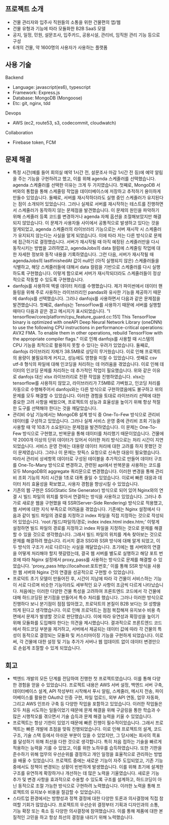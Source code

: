 ## 프로젝트 소개
- 건물 관리자와 입주사 직원들의 소통을 위한 건물편의 앱/웹
- 건물 유형과 기능에 따라 모듈화한 B2B SaaS 모델
- 공지, 일정, 민원, 설문조사, 입주카드, 공용시설, 관리비, 임직원 관리 기능 등으로 구성
- 6개의 건물, 약 1600명의 사용자가 사용하는 플랫폼

## 사용 기술
Backend
- Language: javascript(es6), typescript
- Framework: Express.js
- Database: MongoDB (Mongoose)
- Etc: git, nginx, tdd
    
Devops
- AWS (ec2, route53, s3, codecommit, cloudwatch)

Collaboration
- Firebase token, FCM

## 문제 해결
- 특정 시간(예를 들어 회의실 예약 1시간 전, 설문조사 마감 1시간 전 등)에 예약 알림을 주는 기능을 구현하려고 했고, 이를 위해 agenda 스케줄러를 선택했습니다. agenda 스케줄러를 선택한 이유는 크게 두 가지였습니다. 첫째로, MongoDB 서버와의 통합을 통해 스케줄링 작업을 데이터베이스에 저장하고 추적하기 용이하게 만들수 있었습니다. 둘째로, 서버를 재시작하더라도 실행 중인 스케줄러가 유지된다는 점이 소개되어 있었습니다. 그러나 실제로 서버를 재시작하는 테스트를 진행하면서 스케줄러가 동작하지 않는 문제점을 발견했습니다. 이 문제의 원인을 파악하기 위해 스케줄러 등록 코드를 변경하거나 agenda 자체 옵션을 조절해보았지만 해결되지 않았습니다. 이 문제가 사용자들 사이에서 공통적으로 발생하고 있다는 것을 알게되었고, agenda 스케줄러의 라이브러리 기능으로는 서버 재시작 시 스케줄러가 유지되지 않는다는 사실을 알게 되었습니다. 이에 따라 저는 다른 방식으로 문제에 접근하기로 결정했습니다. 서버가 재시작될 때 아직 예정된 스케줄러만을 다시 동작시키는 방법을 고려하였고, agendaJobs의 data 컬럼에 스케줄링 작업에 대한 자세한 정보와 동작 내용을 기록하였습니다. 그런 다음, 서버가 재시작될 때 agendaJobs의 lastfinishedAt 값이 null인 (아직 실행되지 않은) 스케줄러들을 식별하고, 해당 스케줄러들에 대해서 data 컬럼을 기반으로 스케줄러를 다시 실행하도록 구현했습니다. 이렇게 함으로써 서버가 재시작되더라도 스케줄러들이 정상적으로 작동할 수 있도록 구현했습니다.
- danfojs를 사용하여 엑셀 데이터 처리를 수행했습니다. 제가 파이썬에서 데이터 핸들링을 위해 주로 사용하는 라이브러리인 pandas와 유사한 기능을 제공하기 때문에 danfojs를 선택했습니다. 그러나 danfojs를 사용하면서 다음과 같은 문제점을 발견했습니다. 첫째로, danfojs는 TensorFlow를 사용하기 때문에 서버를 실행할 때마다 다음과 같은 경고 메시지가 표시되었습니다. "I tensorflow/core/platform/cpu_feature_guard.cc:151] This TensorFlow binary is optimized with oneAPI Deep Neural Network Library (oneDNN) to use the following CPU instructions in performance-critical operations: AVX2 FMA. To enable them in other operations, rebuild TensorFlow with the appropriate compiler flags." 이로 인해 danfojs를 사용할 때 시스템의 CPU 기능을 최적으로 활용하지 못할 수 있다는 우려가 있었습니다. 둘째로, danfojs 라이브러리 자체가 38.5MB로 상당히 무거웠습니다. 이로 인해 프로젝트의 용량이 불필요하게 커지고, 성능에도 영향을 미칠 수 있었습니다. 셋째로 csv utf-8 형식의 파일에 대해 인코딩을 처리하는 데 어려움을 겪었습니다. 이로 인해 데이터의 인코딩 문제를 처리하는 데 추가적인 작업이 필요했습니다. 위와 같은 이유로 danfojs 대신 xlsx 라이브러리로 전환 작업을 진행하였습니다. xlsx는 tensorflow를 사용하지 않았고, 라이브러리가 7.5MB로 가벼웠고, 인코딩 처리를 자동으로 수행해주어서 danfojs와는 다른 방식으로 구현하였음에도 불구하고 위의 문제를 모두 해결할 수 있었습니다. 이러한 경험을 토대로 라이브러리 선택에 대한 중요한 고려 사항을 배웠으며, 프로젝트의 성능과 효율성을 높이기 위해 항상 적절한 도구를 선택해야 한다는 것을 깨달았습니다.
- 관리비 수납 기능에서는 MongoDB 설계 방식 중 One-To-Few 방식으로 관리비 데이터를 구성하고 있었습니다. 그러나 실제 서비스 운영 중에 관리비 조회 기능을 사용할 때 약 10초가 소요된다는 문제점을 발견하였습니다. 이 문제는 One-To-Few 방식으로 구현했고, 반복문을 통해 데이터를 처리했기 때문이었습니다. 건물에 약 2000개 이상의 단위 데이터가 있어서 이러한 처리 방식으로는 처리 시간이 지연되었습니다. 서비스 운영 전에는 대용량 데이터 처리에 대한 고려를 하지 못했던 것이 문제였습니다. 그러나 이 문제는 핫픽스 요청으로 신속한 대응이 필요했습니다. 따라서 관리비 상세항목 데이터로 구성된 테이블을 추가적으로 만들어 데이터 구조를 One-To-Many 방식으로 변경하고, 관련된 api에서 반복문을 사용하는 코드를 모두 MongoDB의 aggregate 쿼리문으로 변경했습니다. 이러한 변경을 통해 관리비 조회 기능의 처리 시간을 1초로 대폭 줄일 수 있었습니다. 이로써 빠른 대응과 데이터 처리 효율성을 확보했고, 사용자 경험을 향상시킬 수 있었습니다.
- 기존의 웹 구현은 SSG(Static Site Generator) 방식으로 되어 있어 Nginx와의 연결 시 빌드 파일의 위치를 찾아서 연결하는 방식을 사용하고 있었습니다. 그러나 추가로 새로운 웹을 구현했을 때 SSR(Server-Side Rendering) 방식으로 적용했고, 웹 서버에 대한 지식 부족으로 어려움을 겪었습니다. 기존에는 Nginx 설정에서 다음과 같이 빌드 파일의 경로를 지정하고 index 파일을 직접 지정하는 것으로 작성되어 있었습니다. 'root /빌드/파일의/경로; index index.html index.htm;' 이렇게 설정하면 빌드 파일의 경로를 지정하고 index 파일을 지정하는 것으로 문제를 해결할 수 있을 것으로 생각했습니다. 그래서 빌드 파일의 위치를 계속 찾아보는 것으로 문제를 해결하려 했습니다. 리서치 결과 SSG와 SSR 방식에 대해 알게 되었고, 이 두 방식의 구조가 서로 다르다는 사실을 깨달았습니다. 초기에는 웹 서버와의 연결을 어떻게 처리해야 할지 헷갈렸는데, 결국 웹 서버를 별도로 실행하고 해당 포트 번호에 따라 Nginx 설정에서 proxy_pass를 사용하는 방식으로 문제를 해결할 수 있었습니다. 'proxy_pass http://localhost:포트번호;' 이를 통해 SSR 방식을 사용한 웹 서버와 Nginx 간의 연결을 성공적으로 구현할 수 있었습니다.
- 프로덕트 초기 모델이 만들어진 후, 시간이 지남에 따라 각 건물이 서비스하는 기능이 서로 다르며 비슷한 기능이라도 세부적인 요구 사항이 조금씩 다르게 나타났습니다. 처음에는 이러한 다양한 건물 특성을 고려하여 프론트엔드 코드에서 각 건물에 대해 하드코딩된 분기점을 만들어서 특수 처리를 했습니다. 그러나 이러한 방식으로 진행하다 보니 분기점이 점점 많아졌고, 프로덕트의 본질이 B2B 보다는 SI 성향을 띄게 된다고 생각했습니다. 이로 인해 프로덕트는 점점 복잡해져 유지보수 비용 측면에서 문제가 발생할 것으로 판단했습니다. 이에 따라 유연성과 확장성을 높이기 위해 모듈화를 도입해야 한다는 의견을 제시했습니다. 결과적으로 프론트엔드 코드에서 하드코딩 부분을 제거하고, 서버에서 제공되는 데이터 값에 따라 각 건물의 특성이 동적으로 결정되는 모듈화 및 커스터마이징 기능을 구현하게 되었습니다. 이로써, 각 건물에 대한 설정 및 기능 추가가 서버나 웹 업데이트 없이 데이터 변경만으로 손쉽게 조절할 수 있게 되었습니다.

## 회고
- 백엔드 개발의 모든 단계를 전담하여 진행한 첫 프로젝트였습니다. 이를 통해 다양한 경험을 얻을 수 있었습니다. 프로젝트 내용은 AWS 서버 설정, 백엔드 서버 구축, 데이터베이스 설계, API 작성부터 시작해서 푸시 알림, 스케줄러, 메시지 전송, 파이어베이스를 활용한 OAuth2 인증 구현, 파일 업로드, 외부 API 연동, 업무 자동화, 그리고 AWS 인프라 구축 등 다양한 작업을 포함하고 있었습니다. 이러한 작업들은 모두 처음 시도하는 일들이었기 때문에 문제 해결을 위해 구글링을 통한 학습과 수많은 시행착오를 겪으면서 기술 습득과 문제 해결 능력을 키울 수 있었습니다.
- 프로젝트는 항상 기한이 있었기 때문에 빠른 진행이 필수적이었습니다. 그래서 프로젝트는 빠른 개발에 초점을 맞춰 진행되었습니다. 이로 인해 프로젝트의 설계, 코드 구조, 기술 스택 등에서 아쉬운 부분이 있을 수 있었지만, 그 당시에는 회사의 목표를 달성하기 위해 최선을 다한 것으로 생각합니다. 특히 처음 접하는 기술을 빠르게 적용하는 능력을 기를 수 있었고, 이를 위한 노하우를 습득하였습니다. 또한 기한을 준수하기 위해 업무의 우선순위를 결정하고 개인 일정을 효율적으로 관리하는 방법을 배울 수 있었습니다.
프로젝트 중에는 새로운 기능이 자주 도입되었고, 기존 기능 중에서도 정책이 변경되는 상황이 빈번하게 발생했습니다. 이를 위해 초기에 설계한 구조를 유연하게 확장하거나 개선하는 데 많은 노력을 기울였습니다. 새로운 기능 추가 및 변경 사항을 효과적으로 수용할 수 있도록 구조를 설계하고, 하드코딩이 아닌 동적으로 조절 가능한 방식으로 구현하려 노력했습니다. 이러한 노력을 통해 프로젝트의 유지보수 비용을 절감할 수 있었습니다.
- 스타트업 환경에서는 방향성과 정책 결정에 대한 다양한 토론과 의사결정에 직접 참여할 기회가 많았습니다. 프로젝트의 우선순위 결정부터 기획과 디자인과의 소통, 기능 확장 또는 축소 등 다양한 의사결정에 참여했습니다. 이를 통해 제품에 대한 본질적인 고민을 하고 항상 최선의 결정을 내리기 위해 노력했습니다.
